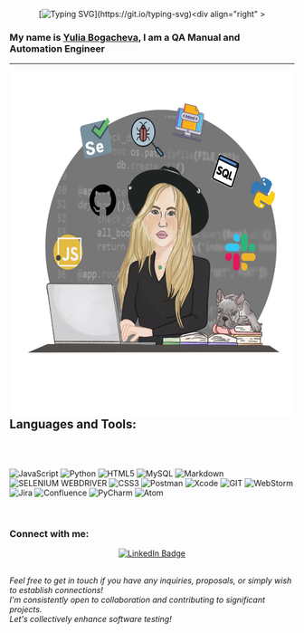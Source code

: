 <div align="center">  
   
[![Typing SVG](https://readme-typing-svg.herokuapp.com?color=008000&size=29&multiline=true&width=700&lines=Hello+World!+Welcome+To+My+GitHub+Profile!)](https://git.io/typing-svg)<div align="right" >
</div>
 
### My name is [Yulia Bogacheva](https://www.linkedin.com/in/yulia-bogach/), I am a QA Manual and Automation Engineer

---

<img align="right" width="610" height="610" src="Untitled_Artwork.jpg">
<br>

## Languages and Tools:

<br>
<br>
   
![JavaScript](https://img.shields.io/badge/JavaScript-323330?style=for-the-badge&logo=javascript&logoColor=F7DF1E)
![Python](https://img.shields.io/badge/Python-FFD43B?style=for-the-badge&logo=python&logoColor=blue)
![HTML5](https://img.shields.io/badge/HTML5-E34F26?style=for-the-badge&logo=html5&logoColor=white)
![MySQL](https://img.shields.io/badge/MySQL-005C84?style=for-the-badge&logo=mysql&logoColor=white)
![Markdown](https://img.shields.io/badge/Markdown-8A2BE2?style=for-the-badge&logo=Markdown&logoColor=white)
![SELENIUM WEBDRIVER](https://img.shields.io/badge/Selenium%20WebDriver-ce64d1?style=for-the-badge&logo=Selenium&logoColor=white)
![CSS3](https://img.shields.io/badge/CSS3-1572B6?style=for-the-badge&logo=css3&logoColor=white)
![Postman](https://img.shields.io/badge/Postman-FF6C37?style=for-the-badge&logo=Postman&logoColor=white)
![Xcode](https://img.shields.io/badge/Xcode-007ACC?style=for-the-badge&logo=Xcode&logoColor=white)
![GIT](https://img.shields.io/badge/GIT-E44C30?style=for-the-badge&logo=git&logoColor=white)
![WebStorm](https://img.shields.io/badge/WebStorm-b4c949?style=for-the-badge&logo=WebStorm&logoColor=white)
![Jira](https://img.shields.io/badge/Jira-0052CC?style=for-the-badge&logo=Jira&logoColor=white)
![Confluence](https://img.shields.io/badge/Confluence-1572B6?style=for-the-badge&logo=Confluence&logoColor=white)
![PyCharm](https://img.shields.io/badge/PyCharm-278160.svg?&style=for-the-badge&logo=PyCharm&logoColor=white)
![Atom](https://img.shields.io/badge/Atom-909cde?style=for-the-badge&logo=Atom&logoColor=white)
     
 <br>

### Connect with me:

<div align="center">
<a href="https://www.linkedin.com/in/yulia-bogach/">
   <img src="https://img.shields.io/badge/LinkedIn-blue?style=for-the-badge&logo=linkedin&logoColor=white" alt="LinkedIn Badge"/>
  </a>
  
</div>

<br>

*Feel free to get in touch if you have any inquiries, proposals, or simply wish to establish connections! <br> I'm consistently open to collaboration and contributing to significant projects. <br> Let's collectively enhance software testing!*

<br>

